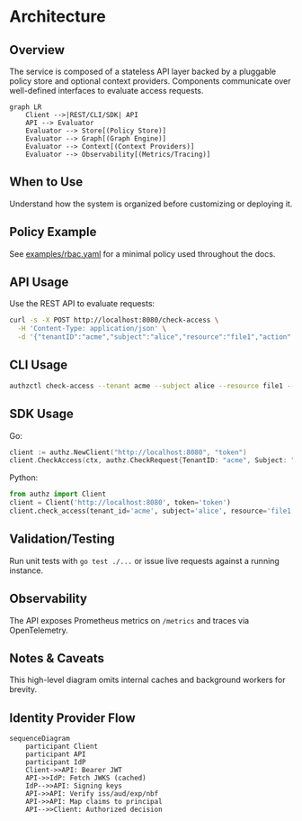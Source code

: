 # Architecture

## Overview
The service is composed of a stateless API layer backed by a pluggable policy store and optional context providers. Components communicate over well-defined interfaces to evaluate access requests.

```mermaid
graph LR
    Client -->|REST/CLI/SDK| API
    API --> Evaluator
    Evaluator --> Store[(Policy Store)]
    Evaluator --> Graph[(Graph Engine)]
    Evaluator --> Context[(Context Providers)]
    Evaluator --> Observability[(Metrics/Tracing)]
```

## When to Use
Understand how the system is organized before customizing or deploying it.

## Policy Example
See [examples/rbac.yaml](../examples/rbac.yaml) for a minimal policy used throughout the docs.

## API Usage
Use the REST API to evaluate requests:
```sh
curl -s -X POST http://localhost:8080/check-access \
  -H 'Content-Type: application/json' \
  -d '{"tenantID":"acme","subject":"alice","resource":"file1","action":"read"}'
```

## CLI Usage
```sh
authzctl check-access --tenant acme --subject alice --resource file1 --action read
```

## SDK Usage
Go:
```go
client := authz.NewClient("http://localhost:8080", "token")
client.CheckAccess(ctx, authz.CheckRequest{TenantID: "acme", Subject: "alice", Resource: "file1", Action: "read"})
```
Python:
```python
from authz import Client
client = Client('http://localhost:8080', token='token')
client.check_access(tenant_id='acme', subject='alice', resource='file1', action='read')
```

## Validation/Testing
Run unit tests with `go test ./...` or issue live requests against a running instance.

## Observability
The API exposes Prometheus metrics on `/metrics` and traces via OpenTelemetry.

## Notes & Caveats
This high-level diagram omits internal caches and background workers for brevity.

## Identity Provider Flow

```mermaid
sequenceDiagram
    participant Client
    participant API
    participant IdP
    Client->>API: Bearer JWT
    API->>IdP: Fetch JWKS (cached)
    IdP-->>API: Signing keys
    API->>API: Verify iss/aud/exp/nbf
    API->>API: Map claims to principal
    API-->>Client: Authorized decision
```
